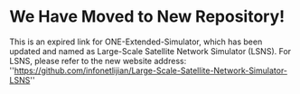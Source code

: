 # We Have Moved to New Repository!
This is an expired link for ONE-Extended-Simulator, which has been updated and named as Large-Scale Satellite Network Simulator (LSNS). For LSNS, please refer to the new website address: ''https://github.com/infonetlijian/Large-Scale-Satellite-Network-Simulator-LSNS''
